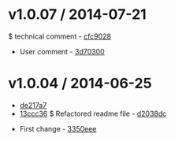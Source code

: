 v1.0.07 / 2014-07-21
==================

  $ technical comment - [cfc9028](https://github.com/CATechnologies/teambox-frontend/commit/cfc9028)
  * User comment - [3d70300](https://github.com/CATechnologies/teambox-frontend/commit/3d70300)


v1.0.04 / 2014-06-25
==================

  - [de217a7](https://github.com/CATechnologies/release-test/commit/de217a7)
  - [13ccc36](https://github.com/CATechnologies/release-test/commit/13ccc36)
  $ Refactored readme file - [d2038dc](https://github.com/CATechnologies/release-test/commit/d2038dc)
  * First change - [3350eee](https://github.com/CATechnologies/release-test/commit/3350eee)


 